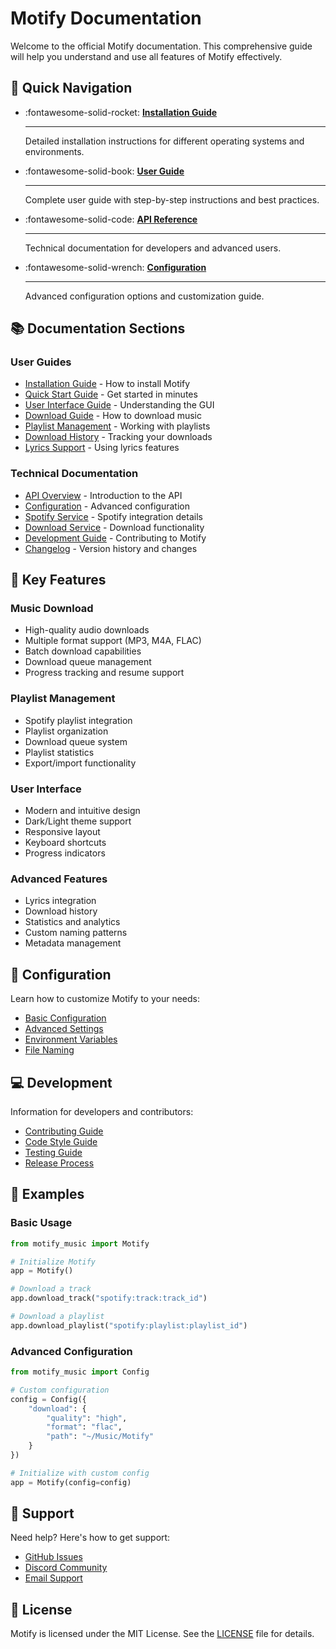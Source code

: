 # Motify Documentation

Welcome to the official Motify documentation. This comprehensive guide will help you understand and use all features of Motify effectively.

## 🚀 Quick Navigation

<div class="grid cards" markdown>

-   :fontawesome-solid-rocket: __[Installation Guide](installation.md)__
    
    ---
    
    Detailed installation instructions for different operating systems and environments.

-   :fontawesome-solid-book: __[User Guide](usage.md)__
    
    ---
    
    Complete user guide with step-by-step instructions and best practices.

-   :fontawesome-solid-code: __[API Reference](api.md)__
    
    ---
    
    Technical documentation for developers and advanced users.

-   :fontawesome-solid-wrench: __[Configuration](api/configuration.md)__
    
    ---
    
    Advanced configuration options and customization guide.

</div>

## 📚 Documentation Sections

### User Guides
- [Installation Guide](installation.md) - How to install Motify
- [Quick Start Guide](usage.md) - Get started in minutes
- [User Interface Guide](usage.md#user-interface) - Understanding the GUI
- [Download Guide](usage.md#downloading-music) - How to download music
- [Playlist Management](features/playlist.md) - Working with playlists
- [Download History](features/history.md) - Tracking your downloads
- [Lyrics Support](features/lyrics.md) - Using lyrics features

### Technical Documentation
- [API Overview](api.md) - Introduction to the API
- [Configuration](api/configuration.md) - Advanced configuration
- [Spotify Service](api/spotify.md) - Spotify integration details
- [Download Service](api/downloader.md) - Download functionality
- [Development Guide](contributing.md) - Contributing to Motify
- [Changelog](changelog.md) - Version history and changes

## 🎯 Key Features

### Music Download
- High-quality audio downloads
- Multiple format support (MP3, M4A, FLAC)
- Batch download capabilities
- Download queue management
- Progress tracking and resume support

### Playlist Management
- Spotify playlist integration
- Playlist organization
- Download queue system
- Playlist statistics
- Export/import functionality

### User Interface
- Modern and intuitive design
- Dark/Light theme support
- Responsive layout
- Keyboard shortcuts
- Progress indicators

### Advanced Features
- Lyrics integration
- Download history
- Statistics and analytics
- Custom naming patterns
- Metadata management

## 🔧 Configuration

Learn how to customize Motify to your needs:
- [Basic Configuration](api/configuration.md#basic-configuration)
- [Advanced Settings](api/configuration.md#advanced-settings)
- [Environment Variables](api/configuration.md#environment-variables)
- [File Naming](api/configuration.md#file-naming)

## 💻 Development

Information for developers and contributors:
- [Contributing Guide](contributing.md)
- [Code Style Guide](contributing.md#code-style)
- [Testing Guide](contributing.md#testing)
- [Release Process](contributing.md#releasing)

## 📝 Examples

### Basic Usage
```python
from motify_music import Motify

# Initialize Motify
app = Motify()

# Download a track
app.download_track("spotify:track:track_id")

# Download a playlist
app.download_playlist("spotify:playlist:playlist_id")
```

### Advanced Configuration
```python
from motify_music import Config

# Custom configuration
config = Config({
    "download": {
        "quality": "high",
        "format": "flac",
        "path": "~/Music/Motify"
    }
})

# Initialize with custom config
app = Motify(config=config)
```

## 🤝 Support

Need help? Here's how to get support:
- [GitHub Issues](https://github.com/mosh3eb/motify/issues)
- [Discord Community](https://discord.gg/motify)
- [Email Support](mailto:support@motify.app)

## 📜 License

Motify is licensed under the MIT License. See the [LICENSE](https://github.com/mosh3eb/motify/blob/main/LICENSE) file for details. 